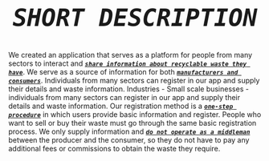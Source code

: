 # **_<h1 align="center">```SHORT DESCRIPTION```</h1>_**

We created an application that serves as a platform for people from many sectors to interact and [**_```share information about recyclable waste they have```_**](#). 
We serve as a source of information for both [**_```manufacturers and consumers```_**](#). Individuals from many sectors can register in our app and supply their details and waste information. Industries - Small scale businesses - individuals from many sectors can register in our app and supply their details and waste information. Our registration method is a [**_```one-step procedure```_**](#) in which users provide basic information and register. People who want to sell or buy their waste must go through the same basic registration process. We only supply information and [**_```do not operate as a middleman```_**](#) between the producer and the consumer, so they do not have to pay any additional fees or commissions to obtain the waste they require.
